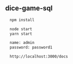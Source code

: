 ## dice-game-sql

```bash 
  npm install
```
```bash 
  node start
  yarn start
```
```bash 
  name: admin
  password: password1
```

```bash 
  http://localhost:3000/docs
```